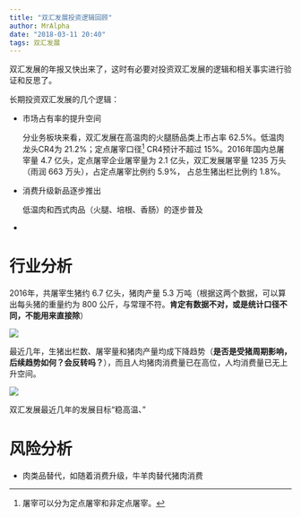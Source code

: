 ```yaml
---
title: "双汇发展投资逻辑回顾"
author: MrAlpha
date: "2018-03-11 20:40"
tags: 双汇发展
---
```


双汇发展的年报又快出来了，这时有必要对投资双汇发展的逻辑和相关事实进行验证和反思了。

长期投资双汇发展的几个逻辑：

- 市场占有率的提升空间

  分业务板块来看，双汇发展在高温肉的火腿肠品类上市占率 62.5%。低温肉龙头CR4为 21.2%；定点屠宰口径[^1] CR4预计不超过 15%。2016年国内总屠宰量 4.7 亿头，定点屠宰企业屠宰量为 2.1 亿头，双汇发展屠宰量 1235 万头（雨润 663 万头），占定点屠宰比例约 5.9%， 占总生猪出栏比例约 1.8%。

- 消费升级新品逐步推出

  低温肉和西式肉品（火腿、培根、香肠）的逐步普及

-
[^1]: 屠宰可以分为定点屠宰和非定点屠宰。

# 行业分析

2016年，共屠宰生猪约 6.7 亿头，猪肉产量 5.3 万吨（根据这两个数据，可以算出每头猪的重量约为 800 公斤，与常理不符。**肯定有数据不对，或是统计口径不同，不能用来直接除**）

![](http://7xonmk.com1.z0.glb.clouddn.com/2018-03-11_21-32-36.png)

最近几年，生猪出栏数、屠宰量和猪肉产量均成下降趋势（**是否是受猪周期影响，后续趋势如何？会反转吗？**），而且人均猪肉消费量已在高位，人均消费量已无上升空间。

![](http://7xonmk.com1.z0.glb.clouddn.com/2018-03-11_21-34-05.png)

双汇发展最近几年的发展目标“稳高温、”


# 风险分析

- 肉类品替代，如随着消费升级，牛羊肉替代猪肉消费
